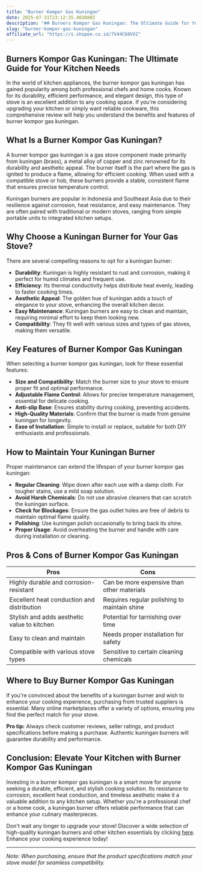 ```yaml
---
title: "Burner Kompor Gas Kuningan"
date: 2025-07-31T23:12:35.403880Z
description: "## Burners Kompor Gas Kuningan: The Ultimate Guide for Your Kitchen Needs..."
slug: "burner-kompor-gas-kuningan"
affiliate_url: "https://s.shopee.co.id/7V44C68VX2"
---
```

## Burners Kompor Gas Kuningan: The Ultimate Guide for Your Kitchen Needs

In the world of kitchen appliances, the burner kompor gas kuningan has gained popularity among both professional chefs and home cooks. Known for its durability, efficient performance, and elegant design, this type of stove is an excellent addition to any cooking space. If you're considering upgrading your kitchen or simply want reliable cookware, this comprehensive review will help you understand the benefits and features of burner kompor gas kuningan.

## What Is a Burner Kompor Gas Kuningan?

A burner kompor gas kuningan is a gas stove component made primarily from kuningan (brass), a metal alloy of copper and zinc renowned for its durability and aesthetic appeal. The burner itself is the part where the gas is ignited to produce a flame, allowing for efficient cooking. When used with a compatible stove or hob, these burners provide a stable, consistent flame that ensures precise temperature control.

Kuningan burners are popular in Indonesia and Southeast Asia due to their resilience against corrosion, heat resistance, and easy maintenance. They are often paired with traditional or modern stoves, ranging from simple portable units to integrated kitchen setups.

## Why Choose a Kuningan Burner for Your Gas Stove?

There are several compelling reasons to opt for a kuningan burner:

- **Durability**: Kuningan is highly resistant to rust and corrosion, making it perfect for humid climates and frequent use.
- **Efficiency**: Its thermal conductivity helps distribute heat evenly, leading to faster cooking times.
- **Aesthetic Appeal**: The golden hue of kuningan adds a touch of elegance to your stove, enhancing the overall kitchen decor.
- **Easy Maintenance**: Kuningan burners are easy to clean and maintain, requiring minimal effort to keep them looking new.
- **Compatibility**: They fit well with various sizes and types of gas stoves, making them versatile.

## Key Features of Burner Kompor Gas Kuningan

When selecting a burner kompor gas kuningan, look for these essential features:

- **Size and Compatibility**: Match the burner size to your stove to ensure proper fit and optimal performance.
- **Adjustable Flame Control**: Allows for precise temperature management, essential for delicate cooking.
- **Anti-slip Base**: Ensures stability during cooking, preventing accidents.
- **High-Quality Materials**: Confirm that the burner is made from genuine kuningan for longevity.
- **Ease of Installation**: Simple to install or replace, suitable for both DIY enthusiasts and professionals.

## How to Maintain Your Kuningan Burner

Proper maintenance can extend the lifespan of your burner kompor gas kuningan:

- **Regular Cleaning**: Wipe down after each use with a damp cloth. For tougher stains, use a mild soap solution.
- **Avoid Harsh Chemicals**: Do not use abrasive cleaners that can scratch the kuningan surface.
- **Check for Blockages**: Ensure the gas outlet holes are free of debris to maintain optimal flame quality.
- **Polishing**: Use kuningan polish occasionally to bring back its shine.
- **Proper Usage**: Avoid overheating the burner and handle with care during installation or cleaning.

## Pros & Cons of Burner Kompor Gas Kuningan

| Pros                                              | Cons                                           |
|---------------------------------------------------|------------------------------------------------|
| Highly durable and corrosion-resistant          | Can be more expensive than other materials    |
| Excellent heat conduction and distribution      | Requires regular polishing to maintain shine|
| Stylish and adds aesthetic value to kitchen    | Potential for tarnishing over time          |
| Easy to clean and maintain                      | Needs proper installation for safety       |
| Compatible with various stove types            | Sensitive to certain cleaning chemicals   |

## Where to Buy Burner Kompor Gas Kuningan

If you're convinced about the benefits of a kuningan burner and wish to enhance your cooking experience, purchasing from trusted suppliers is essential. Many online marketplaces offer a variety of options, ensuring you find the perfect match for your stove.

**Pro tip:** Always check customer reviews, seller ratings, and product specifications before making a purchase. Authentic kuningan burners will guarantee durability and performance.

## Conclusion: Elevate Your Kitchen with Burner Kompor Gas Kuningan

Investing in a burner kompor gas kuningan is a smart move for anyone seeking a durable, efficient, and stylish cooking solution. Its resistance to corrosion, excellent heat conduction, and timeless aesthetic make it a valuable addition to any kitchen setup. Whether you're a professional chef or a home cook, a kuningan burner offers reliable performance that can enhance your culinary masterpieces.

Don't wait any longer to upgrade your stove! Discover a wide selection of high-quality kuningan burners and other kitchen essentials by clicking [here](https://s.shopee.co.id/7V44C68VX2). Enhance your cooking experience today!

---

*Note: When purchasing, ensure that the product specifications match your stove model for seamless compatibility.*